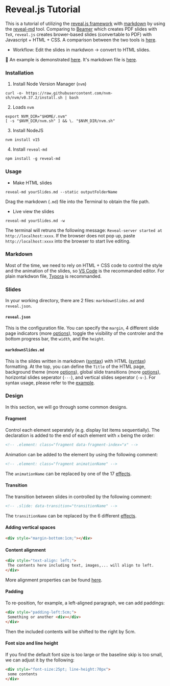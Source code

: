 # Reveal.js Tutorial

This is a tutorial of utilizing the [reveal.js framework](https://revealjs.com/) with [markdown](https://www.markdownguide.org/) by using the [reveal-md](https://github.com/webpro/reveal-md) tool. Comparing to [Beamer](https://www.overleaf.com/learn/latex/Beamer) which creates PDF slides with `TeX`, `reveal.js` creates brower-based slides (convertable to PDF) with Javascript + HTML + CSS. A comparison between the two tools is [here](https://www.maths.dur.ac.uk/users/s.m.fearn/blog/2020/revealjs/).

- Workflow: Edit the slides in markdwon → convert to HTML slides.

🚀 An example is demonstrated [here](https://www.haochehsu.com/slides/revealJS/index.html). It's markdown file is [here](https://github.com/howardhsumail/revealJS-Tutorial/blob/main/Example/example.md?plain=1).

### Installation

1. Install Node Version Manager (`nvm`)

```shell
curl -o- https://raw.githubusercontent.com/nvm-sh/nvm/v0.37.2/install.sh | bash
```

2. Loads `nvm`

```shell
export NVM_DIR="$HOME/.nvm"
[ -s "$NVM_DIR/nvm.sh" ] && \. "$NVM_DIR/nvm.sh"
```

3. Install NodeJS

```shell
nvm install v15
```

4. Install `reveal-md`

```shell
npm install -g reveal-md
```

### Usage

- Make HTML slides

```shell
reveal-md yourSlides.md --static outputFolderName
```

Drag the markdown (`.md`) file into the Terminal to obtain the file path.

- Live view the slides

```shell
reveal-md yourSlides.md -w
```

 The terminal will retruns the following message: `Reveal-server started at http://localhost:xxxx`. If the browser does not pop up, paste `http://localhost:xxxx` into the browser to start live editing.

### Markdown

Most of the time, we need to rely on HTML + CSS code to control the style and the animation of the slides, so [VS Code](https://code.visualstudio.com/) is the recommanded editor. For plain markdwon file, [Typora](https://typora.io/) is recommanded.

### Slides

In your working directory, there are 2 files: `markdownSlides.md` and `reveal.json`.

#### `reveal.json`

This is the configuration file. You can specify the `margin`, 4 different slide page indicators (more [options](https://revealjs.com/slide-numbers/)), toggle the visibility of the controler and the bottom progress bar, the `width`, and the `height`.

#### `markdownSlides.md`

This is the sildes written in markdown ([syntax](https://www.markdownguide.org/basic-syntax/)) with HTML ([syntax](https://www.w3schools.com/html/html5_syntax.asp)) formatting. At the top, you can define the `Title` of the HTML page, background theme (more [options](https://revealjs.com/themes/)), global slide transitions (more [options](https://revealjs.com/transitions/)), horizontal slides seperator (`---`), and vertical slides seperator (`-v-`). For syntax usage, please refer to the [example](https://github.com/howardhsumail/revealJS-Tutorial/blob/main/Example/example.md?plain=1).

###  Design

In this section, we will go through some common designs. 

#### Fragment

Control each element seperately (e.g. display list items sequentially). The declaration is added to the end of each element with `x` being the order:

```md
<!-- .element: class="fragment data-fragment-index="x" -->
```

Animation can be added to the element by using the following comment:

```md
<!-- .element: class="fragment animationName" -->
```
The `animationName` can be replaced by one of the 17 [effects](https://revealjs.com/fragments/).

#### Transition

The transition between slides in controlled by the following comment:

```md
<!-- .slide: data-transition="transitionName" -->
```
The `transitionName` can be replaced by the 6 different [effects](https://revealjs.com/transitions/).

#### Adding vertical spaces

```html
<div style="margin-bottom:1cm;"></div>
```

#### Content alignment

```html
<div style="text-align: left;">
 The contents here including text, images,... will align to left.
</div>
```
More alignment properties can be found [here](https://www.w3schools.com/cssref/pr_text_text-align.ASP).

#### Padding

To re-position, for example, a left-aligned paragraph, we can add paddings:

```html
<div style="padding-left:5cm;">
 Something or another <div></div>
</div>
```
Then the included contents will be shifted to the right by 5cm.

#### Font size and line height

If you find the default font size is too large or the baseline skip is too small, we can adjust it by the following:

```html
<div style="font-size:25pt; line-height:70px">
 some contents
</div>
```
